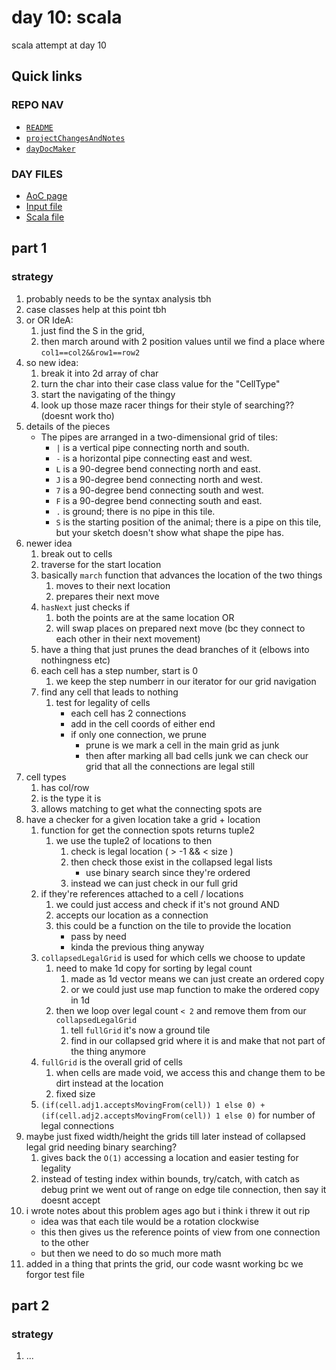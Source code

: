 # day 10: scala
scala attempt at day 10
## Quick links
### REPO NAV
* [`README`](./README.md)
* [`projectChangesAndNotes`](./projectChangesAndNotes.md)
* [`dayDocMaker`](./dayDocMaker.md)
### DAY FILES
* [AoC page](https://adventofcode.com/2023/day/10)
* [Input file](https://adventofcode.com/2023/day/10/input)
* [Scala file](../../src/main/scala/day10.scala)
## part 1
### strategy
1. probably needs to be the syntax analysis tbh
2. case classes help at this point tbh
3. or OR IdeA:
    1. just find the S in the grid,
    2. then march around with 2 position values until we find a place where `col1==col2&&row1==row2`
4. so new idea:
    1. break it into 2d array of char
    2. turn the char into their case class value for the "CellType"
    3. start the navigating of the thingy
    4. look up those maze racer things for their style of searching?? (doesnt work tho)
5. details of the pieces
    - The pipes are arranged in a two-dimensional grid of tiles:
        * `|` is a vertical pipe connecting north and south.
        * `-` is a horizontal pipe connecting east and west.
        * `L` is a 90-degree bend connecting north and east.
        * `J` is a 90-degree bend connecting north and west.
        * `7` is a 90-degree bend connecting south and west.
        * `F` is a 90-degree bend connecting south and east.
        * `.` is ground; there is no pipe in this tile.
        * `S` is the starting position of the animal; there is a pipe on this tile, but your sketch doesn't show what shape the pipe has.
6. newer idea
    1. break out to cells
    2. traverse for the start location
    3. basically `march` function that advances the location of the two things
        1. moves to their next location
        2. prepares their next move
    4. `hasNext` just checks if 
        1. both the points are at the same location OR
        2. will swap places on prepared next move (bc they connect to each other in their next movement)
    5. have a thing that just prunes the dead branches of it (elbows into nothingness etc)
    6. each cell has a step number, start is 0
        1. we keep the step numberr in our iterator for our grid navigation
    7. find any cell that leads to nothing
        1. test for legality of cells 
            * each cell has 2 connections
            * add in the cell coords of either end
            * if only one connection, we prune
                - prune is we mark a cell in the main grid as junk
                - then after marking all bad cells junk we can check our grid that all the connections are legal still
7. cell types
    1. has col/row
    2. is the type it is
    3. allows matching to get what the connecting spots are
8. have a checker for a given location take a grid + location
    1. function for get the connection spots returns tuple2
        1. we use the tuple2 of locations to then
            1. check is legal location ( > -1 && < size )
            2. then check those exist in the collapsed legal lists
                * use binary search since they're ordered
            3. instead we can just check in our full grid
    2. if they're references attached to a cell / locations
        1. we could just access and check if it's not ground AND
        2. accepts our location as a connection
        3. this could be a function on the tile to provide the location
            * pass by need
            * kinda the previous thing anyway
    3. `collapsedLegalGrid` is used for which cells we choose to update
        1. need to make 1d copy for sorting by legal count
            1. made as 1d vector means we can just create an ordered copy
            2. or we could just use map function to make the ordered copy in 1d
        2. then we loop over legal count `< 2` and remove them from our `collapsedLegalGrid`
            1. tell `fullGrid` it's now a ground tile
            2. find in our collapsed grid where it is and make that not part of the thing anymore
    4. `fullGrid` is the overall grid of cells
        1. when cells are made void, we access this and change them to be dirt instead at the location
        2. fixed size
    5. `(if(cell.adj1.acceptsMovingFrom(cell)) 1 else 0) + (if(cell.adj2.acceptsMovingFrom(cell)) 1 else 0)` for number of legal connections
9. maybe just fixed width/height the grids till later instead of collapsed legal grid needing binary searching?
    1. gives back the `O(1)` accessing a location and easier testing for legality
    2. instead of testing index within bounds, try/catch, with catch as debug print we went out of range on edge tile connection, then say it doesnt accept
10. i wrote notes about this problem ages ago but i think i threw it out rip
    * idea was that each tile would be a rotation clockwise
    * this then gives us the reference points of view from one connection to the other
    * but then we need to do so much more math
11. added in a thing that prints the grid, our code wasnt working bc we forgor test file
## part 2
### strategy
1. ...
